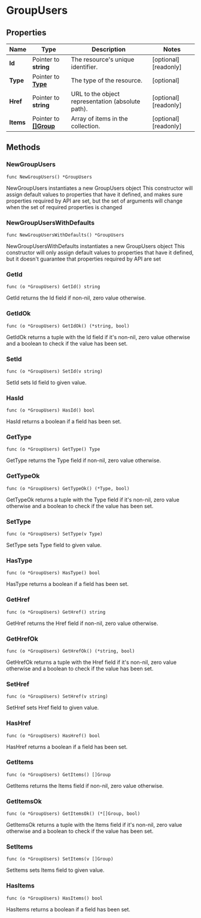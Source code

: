 # GroupUsers

## Properties

|Name | Type | Description | Notes|
|------------ | ------------- | ------------- | -------------|
|**Id** | Pointer to **string** | The resource&#39;s unique identifier. | [optional] [readonly] |
|**Type** | Pointer to [**Type**](Type.md) | The type of the resource. | [optional] |
|**Href** | Pointer to **string** | URL to the object representation (absolute path). | [optional] [readonly] |
|**Items** | Pointer to [**[]Group**](Group.md) | Array of items in the collection. | [optional] [readonly] |

## Methods

### NewGroupUsers

`func NewGroupUsers() *GroupUsers`

NewGroupUsers instantiates a new GroupUsers object
This constructor will assign default values to properties that have it defined,
and makes sure properties required by API are set, but the set of arguments
will change when the set of required properties is changed

### NewGroupUsersWithDefaults

`func NewGroupUsersWithDefaults() *GroupUsers`

NewGroupUsersWithDefaults instantiates a new GroupUsers object
This constructor will only assign default values to properties that have it defined,
but it doesn't guarantee that properties required by API are set

### GetId

`func (o *GroupUsers) GetId() string`

GetId returns the Id field if non-nil, zero value otherwise.

### GetIdOk

`func (o *GroupUsers) GetIdOk() (*string, bool)`

GetIdOk returns a tuple with the Id field if it's non-nil, zero value otherwise
and a boolean to check if the value has been set.

### SetId

`func (o *GroupUsers) SetId(v string)`

SetId sets Id field to given value.

### HasId

`func (o *GroupUsers) HasId() bool`

HasId returns a boolean if a field has been set.

### GetType

`func (o *GroupUsers) GetType() Type`

GetType returns the Type field if non-nil, zero value otherwise.

### GetTypeOk

`func (o *GroupUsers) GetTypeOk() (*Type, bool)`

GetTypeOk returns a tuple with the Type field if it's non-nil, zero value otherwise
and a boolean to check if the value has been set.

### SetType

`func (o *GroupUsers) SetType(v Type)`

SetType sets Type field to given value.

### HasType

`func (o *GroupUsers) HasType() bool`

HasType returns a boolean if a field has been set.

### GetHref

`func (o *GroupUsers) GetHref() string`

GetHref returns the Href field if non-nil, zero value otherwise.

### GetHrefOk

`func (o *GroupUsers) GetHrefOk() (*string, bool)`

GetHrefOk returns a tuple with the Href field if it's non-nil, zero value otherwise
and a boolean to check if the value has been set.

### SetHref

`func (o *GroupUsers) SetHref(v string)`

SetHref sets Href field to given value.

### HasHref

`func (o *GroupUsers) HasHref() bool`

HasHref returns a boolean if a field has been set.

### GetItems

`func (o *GroupUsers) GetItems() []Group`

GetItems returns the Items field if non-nil, zero value otherwise.

### GetItemsOk

`func (o *GroupUsers) GetItemsOk() (*[]Group, bool)`

GetItemsOk returns a tuple with the Items field if it's non-nil, zero value otherwise
and a boolean to check if the value has been set.

### SetItems

`func (o *GroupUsers) SetItems(v []Group)`

SetItems sets Items field to given value.

### HasItems

`func (o *GroupUsers) HasItems() bool`

HasItems returns a boolean if a field has been set.



